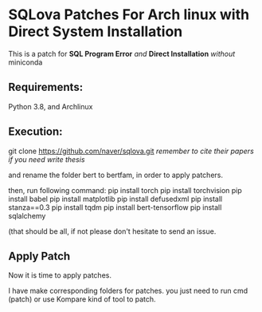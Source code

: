 # SQLova Patches For Arch linux with Direct System Installation

This is a patch for **SQL Program Error** *and* **Direct Installation** *without* miniconda

## Requirements:
Python 3.8, and Archlinux

## Execution:
git clone https://github.com/naver/sqlova.git
*remember to cite their papers if you need write thesis*

and rename the folder bert to bertfam, in order to apply patchers.

then, run following command:
pip install torch
pip install torchvision
pip install babel
pip install matplotlib
pip install defusedxml
pip install stanza==0.3
pip install tqdm
pip install bert-tensorflow
pip install sqlalchemy

(that should be all, if not please don't hesitate to send an issue.

## Apply Patch

Now it is time to apply patches.

I have make corresponding folders for patches. you just need to run cmd (patch) or use Kompare kind of tool to patch.

